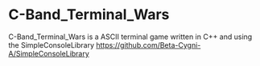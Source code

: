 # C-Band_Terminal_Wars
C-Band_Terminal_Wars is a ASCII terminal game written in C++ and using the SimpleConsoleLibrary
https://github.com/Beta-Cygni-A/SimpleConsoleLibrary
